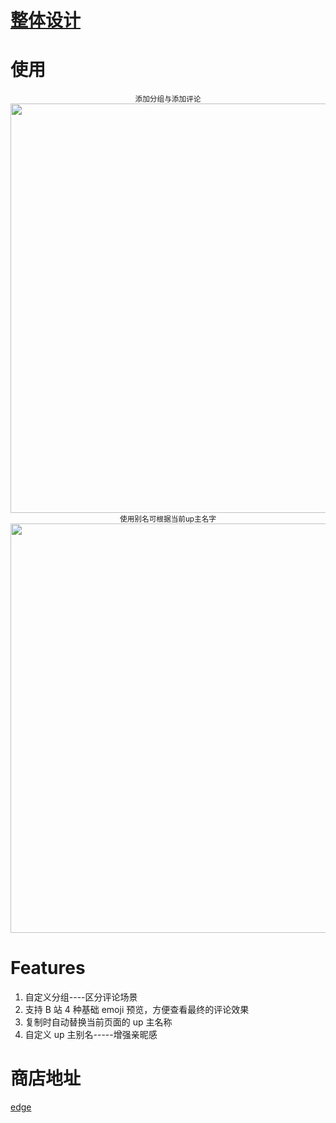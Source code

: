 # [整体设计](https://www.wolai.com/vjJXnhH4jPrAe1KktTU84P)

# 使用

<p align="center">
<sub>添加分组与添加评论</sub><br/>
<img width="655" src="../bilibili-comment/assets/分组与添加评论.gif"><br/>
<sub>使用别名可根据当前up主名字</sub><br/>
<img width="655" src="../bilibili-comment/assets/别名.gif"><br/>
</p>

# Features

1. 自定义分组----区分评论场景
2. 支持 B 站 4 种基础 emoji 预览，方便查看最终的评论效果
3. 复制时自动替换当前页面的 up 主名称
4. 自定义 up 主别名-----增强亲昵感

# 商店地址

[edge](https://microsoftedge.microsoft.com/addons/detail/bilibilicommentext/bhiembdccilhmakgpgknaephfofdbjcp)

